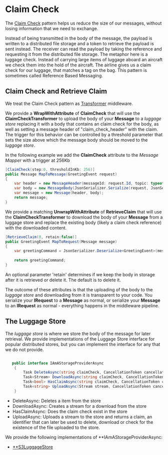 # Claim Check

The [Claim Check](https://www.enterpriseintegrationpatterns.com/patterns/messaging/StoreInLibrary.html) pattern helps us reduce the size of our messages, without losing information that we need to exchange. 

Instead of being transmitted in the body of the message, the payload is written to a distributed file storage and a token to retrieve the payload is sent instead. The receiver can read the payload by taking the reference and requesting it from the distributed file storage. The metaphor here is a luggage check. Instead of carrying large items of luggage aboard an aircraft we check them into the hold of the aircraft. The airline gives us a claim check for our luggage, that matches a tag on the bag. This pattern is sometimes called Reference Based Messaging.

## Claim Check and Retrieve Claim

We treat the Claim Check pattern as [Transformer](/contents/MessageMappers.md#message-transformer-factory) middleware.

We provide a **WrapWithAttribute** of **ClaimCheck** that will use the **ClaimCheckTransformer** to upload the body of your **Message** to a *luggage store* replacing it with a body that contains an claim check for the body, as well as setting a message header of "claim_check_header" with the claim. The trigger for this behavior can be controlled by a threshold parameter that sets the size above which the message body should be moved to the *luggage store*.

In the following example we add the **ClaimCheck** attribute to the *Message Mapper* with a trigger at 256Kb

``` csharp
[ClaimCheck(step:0, thresholdInKb: 256)]
public Message MapToMessage(GreetingEvent request)
{
	var header = new MessageHeader(messageId: request.Id, topic: typeof(GreetingEvent).FullName.ToValidSNSTopicName(), messageType: MessageType.MT_EVENT);
	var body = new MessageBody(JsonSerializer.Serialize(request, JsonSerialisationOptions.Options));
	var message = new Message(header, body);
	return message;
}
```

We provide a matching **UnwrapWithAttribute** of **RetrieveClaim** that will use the **ClaimCheckTransformer** to download the body of your **Message** from a luggage store and replace the existing body (likely a claim check reference) with the downloaded content.

``` csharp
[RetrieveClaim(0, retain:false)]
public GreetingEvent MapToRequest(Message message)
{
	var greetingCommand = JsonSerializer.Deserialize<GreetingEvent>(message.Body.Value, JsonSerialisationOptions.Options);
	
	return greetingCommand;
}

```

An optional parameter 'retain' determines if we keep the body in storage after it is retrieved or delete it. The default is to delete it.

The outcome of these attributes is that the uploading of the body to the *luggage store* and downloading from it is transparent to your code. You serialize your **IRequest** to a **Message** as normal, or serialize your **Message** to an **IRequest** as normal - everything happens in the middleware pipeline.

## The Luggage Store

The *luggage store* is where we store the body of the message for later retrieval. We provide implementations of the Luggage Store interface for popular distributed stores, but you can implement the interface for any that we do not provide.

```csharp

   public interface IAmAStorageProviderAsync
    {
        Task DeleteAsync(string claimCheck, CancellationToken cancellationToken);
        Task<Stream> DownloadAsync(string claimCheck, CancellationToken cancellationToken);
        Task<bool> HasClaimAsync(string claimCheck, CancellationToken cancellationToken);
        Task<string> UploadAsync(Stream stream, CancellationToken cancellationToken);
    }

```

* DeleteAsync: Deletes a item from the store
* DownloadAsync: Creates a stream for a download from the store
* HasClaimAsync: Does the claim check exist in the store
* UploadAsync: Uploads a stream to the store and returns a claim, an identifier that can later be used to delete, download or check for the existence of the file uploaded to the store.

We provide the following implementations of **IAmAStorageProviderAsync:

* [**S3LuggageStore](/contents/S3LuggageStore.md)